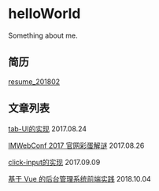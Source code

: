 # helloWorld
Something about me.

## 简历
[resume_201802](/resume/resume_201802.html)

## 文章列表

[tab-UI的实现](article/blogarticle_tab-ui.md) 2017.08.24

[IMWebConf 2017 官网彩蛋解谜](article/IMWebConf2017_eggs.md) 2017.08.26

[click-input的实现](article/blogarticle_click-input.md) 2017.09.09

[基于 Vue 的后台管理系统前端实践](article/blogarticle_vue-manage-sys-disign&coding.md) 2018.10.04